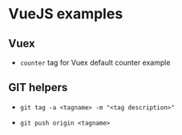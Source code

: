 # VueJS examples

## Vuex

 * `counter` tag for Vuex default counter example

## GIT helpers

 * `git tag -a <tagname> -m "<tag description>"`

 * `git push origin <tagname>`